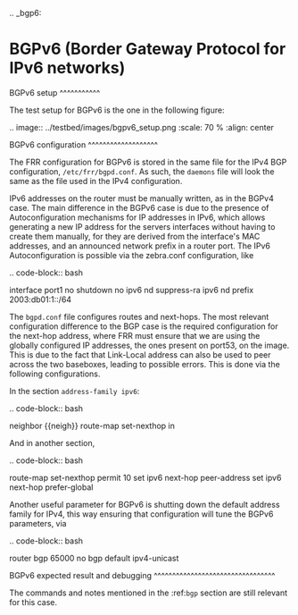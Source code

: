 .. _bgp6:

BGPv6 (Border Gateway Protocol for IPv6 networks)
=================================================

BGPv6 setup
^^^^^^^^^^^

The test setup for BGPv6 is the one in the following figure:

.. image:: ../testbed/images/bgpv6_setup.png
  :scale: 70 %
  :align: center

BGPv6 configuration
^^^^^^^^^^^^^^^^^^^

The FRR configuration for BGPv6 is stored in the same file for the IPv4 BGP configuration, `/etc/frr/bgpd.conf`. As such, the `daemons` file will look the same as the file used in the IPv4
configuration.

IPv6 addresses on the router must be manually written, as in the BGPv4 case. The main difference in the BGPv6 case is due to 
the presence of Autoconfiguration mechanisms for IP addresses in IPv6, which allows generating a new IP address for the servers
interfaces without having to create them manually, for they are derived from the interface's MAC addresses, and an announced
network prefix in a router port. The IPv6 Autoconfiguration is possible via the zebra.conf configuration, like

.. code-block:: bash

  interface port1
    no shutdown
    no ipv6 nd suppress-ra
    ipv6 nd prefix 2003:db01:1::/64

The `bgpd.conf` file configures routes and next-hops. The most relevant configuration difference to the BGP case is the required configuration for the next-hop address,
where FRR must ensure that we are using the globally configured IP addresses, the ones present on port53, on the image. This is due to the fact that Link-Local address can also be
used to peer across the two baseboxes, leading to possible errors. This is done via the following configurations.

In the section `address-family ipv6`:

.. code-block:: bash

  neighbor {{neigh}} route-map set-nexthop in

And in another section, 

.. code-block:: bash

  route-map set-nexthop permit 10
    set ipv6 next-hop peer-address
    set ipv6 next-hop prefer-global

Another useful parameter for BGPv6 is shutting down the default address family for IPv4, this way ensuring that configuration will
tune the BGPv6 parameters, via

.. code-block:: bash

  router bgp 65000
    no bgp default ipv4-unicast

BGPv6 expected result and debugging
^^^^^^^^^^^^^^^^^^^^^^^^^^^^^^^^^

The commands and notes mentioned in the :ref:`bgp` section are still relevant for this case.

